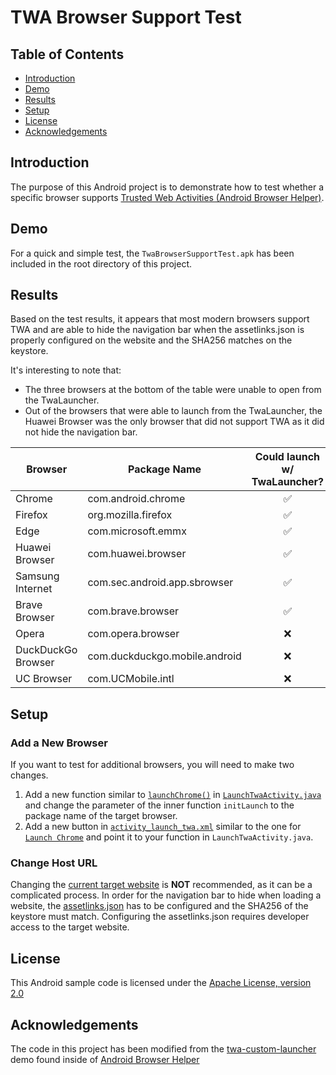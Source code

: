 ﻿# TWA Browser Support Test
## Table of Contents
- [Introduction](#introduction)
- [Demo](#demo)
- [Results](#results)
- [Setup](#setup)
- [License](#license)
- [Acknowledgements](#acknowledgements)

## Introduction
The purpose of this Android project is to demonstrate how to test whether a specific browser supports [Trusted Web Activities (Android Browser Helper)](https://github.com/GoogleChrome/android-browser-helper). 

## Demo
For a quick and simple test, the `TwaBrowserSupportTest.apk` has been included in the root directory of this project.

## Results
Based on the test results, it appears that most modern browsers support TWA and are able to hide the navigation bar when the assetlinks.json is properly configured on the website and the SHA256 matches on the keystore.

It's interesting to note that:
- The three browsers at the bottom of the table were unable to open from the TwaLauncher. 
- Out of the browsers that were able to launch from the TwaLauncher, the Huawei Browser was the only browser that did not support TWA as it did not hide the navigation bar.

| **Browser** | **Package Name** | **Could launch w/ TwaLauncher?** | **Twa Support** |
|--|--|:--:|:--:|
| Chrome | com.android.chrome | :white_check_mark: | :white_check_mark: |
| Firefox | org.mozilla.firefox | :white_check_mark: | :white_check_mark: |
| Edge | com.microsoft.emmx | :white_check_mark: | :white_check_mark: |
| Huawei Browser | com.huawei.browser | :white_check_mark: | :x: |
| Samsung Internet | com.sec.android.app.sbrowser | :white_check_mark: | :white_check_mark: |
| Brave Browser | com.brave.browser | :white_check_mark: | :white_check_mark: |
| Opera | com.opera.browser | :x: | :x: |
| DuckDuckGo Browser | com.duckduckgo.mobile.android | :x: | :x: |
| UC Browser | com.UCMobile.intl | :x: | :x: |

## Setup

### Add a New Browser
If you want to test for additional browsers, you will need to make two changes. 
1. Add a new function similar to [`launchChrome()`](https://github.com/bryantvu/TWA-Browser-Support-Test/blob/377a96f5d15ca453cc4deed923dad289aa219273/app/src/main/java/com/pictroom/android/LaunchTwaActivity.java#L155) in [`LaunchTwaActivity.java`](https://github.com/bryantvu/TWA-Browser-Support-Test/blob/master/app/src/main/java/com/pictroom/android/LaunchTwaActivity.java) and change the parameter of the inner function `initLaunch` to the package name of the target browser.
2. Add a new button in [`activity_launch_twa.xml`](https://github.com/bryantvu/TWA-Browser-Support-Test/blob/master/app/src/main/res/layout/activity_launch_twa.xml) similar to the one for [`Launch Chrome`](https://github.com/bryantvu/TWA-Browser-Support-Test/blob/377a96f5d15ca453cc4deed923dad289aa219273/app/src/main/res/layout/activity_launch_twa.xml#L60) and point it to your function in `LaunchTwaActivity.java`.

### Change Host URL
Changing the [current target website](https://pictroom.com) is **NOT** recommended, as it can be a complicated process. In order for the navigation bar to hide when loading a website, the [assetlinks.json](https://developers.google.com/digital-asset-links/v1/getting-started) has to be configured and the SHA256 of the keystore must match. Configuring the assetlinks.json requires developer access to the target website.

## License

This Android sample code is licensed under the  [Apache License, version 2.0](http://www.apache.org/licenses/LICENSE-2.0)

## Acknowledgements
The code in this project has been modified from the [twa-custom-launcher](https://github.com/GoogleChrome/android-browser-helper/tree/main/demos/twa-custom-launcher) demo found inside of [Android Browser Helper](https://github.com/GoogleChrome/android-browser-helper)
